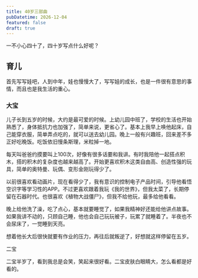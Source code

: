 ```yaml
---
title: 40岁三部曲
pubDatetime: 2026-12-04
featured: false
draft: true
---
```


一不小心四十了，四十岁写点什么好呢？

## 育儿

首先写写娃吧，人到中年，娃也慢慢大了，写写娃的成长，也是一件很有意思的事情，而且也是我生活的重心。

### 大宝

儿子长到五岁的时候，大约是最可爱的时候。上幼儿园中班了，学校的生活也开始熟悉了，身体抵抗力也加强了，简单来说，更省心了。基本上我早上唤他起床，自己能穿衣服，简单弄点吃的，就可以送去幼儿园。晚上一般有兴趣班，回来差不多正好吃晚饭。吃饭依旧慢条斯理，米粒掉一地。

每天叫爸爸约摸要叫上100次，好像有很多话要和我讲。有时我陪他一起搭点积木，搭的积木的复杂度也越来越高了。开始更喜欢积木这类自由高、创造性强的玩具，简单的奥特曼、玩偶、变形金刚玩得少了。

以前很喜欢看动画片，现在看得少了，我有意识的控制电子产品时间，引导他看悟空识字等学习性的APP。不过更喜欢跟着我玩《我的世界》，但我太菜了，长期停留在石器时代。也很喜欢《植物大战僵尸》，但我不给他玩，最多给他看看。

晚上给他洗了澡，吃了点心，基本就要睡觉了，如果我精神好还能给他讲点故事。如果我讲不动的，只顾自己睡，他也会自己玩玩被子，玩累了就睡着了。半夜也不会尿床了，一觉睡到天亮。

想着他长大后很快就要有作业的压力，再往后就叛逆了，好想就这样停留在五岁。

二宝

二宝半岁了，看到我总是会笑，笑起来很好看。二宝皮肤白眼睛大，怎么看都是好看的。
